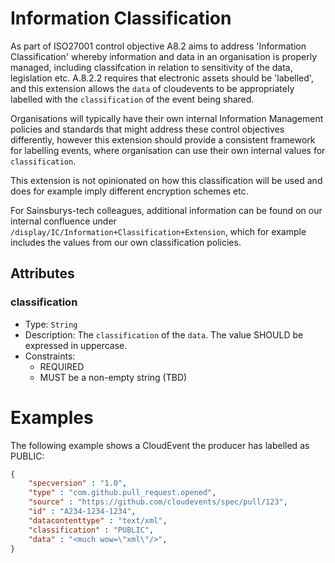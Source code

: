 # Information Classification

As part of ISO27001 control objective A8.2 aims to address 'Information Classification' whereby information and data in an organisation is properly managed, including classifcation in relation to sensitivity of the data, legislation etc. A.8.2.2 requires that electronic assets should be 'labelled', and this extension allows the `data` of cloudevents to be appropriately labelled with the `classification` of the event being shared.

Organisations will typically have their own internal Information Management policies and standards that might address these control objectives differently, however this extension should provide a consistent framework for labelling events, where organisation can use their own internal values for `classification`.

This extension is not opinionated on how this classification will be used and does for example imply different encryption schemes etc.

For Sainsburys-tech colleagues, additional information can be found on our internal confluence under `/display/IC/Information+Classification+Extension`, which for example includes the values from our own classification policies.

## Attributes

### classification

- Type: `String`
- Description: The `classification` of the `data`. The value SHOULD be expressed in uppercase.
- Constraints:
  - REQUIRED
  - MUST be a non-empty string (TBD)

# Examples

The following example shows a CloudEvent the producer has labelled as PUBLIC:

```JSON
{
    "specversion" : "1.0",
    "type" : "com.github.pull_request.opened",
    "source" : "https://github.com/cloudevents/spec/pull/123",
    "id" : "A234-1234-1234",
    "datacontenttype" : "text/xml",
    "classification" : "PUBLIC",
    "data" : "<much wow=\"xml\"/>",
}
```

